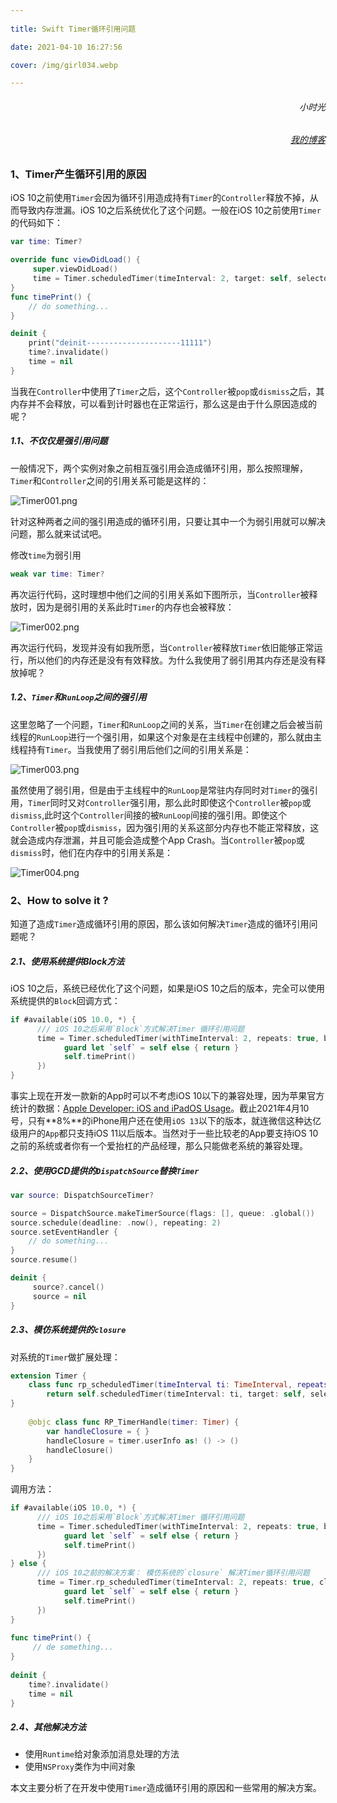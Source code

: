 ```yaml
---
	
title: Swift Timer循环引用问题

date: 2021-04-10 16:27:56

cover: /img/girl034.webp

---
```


<h6 align='right'>小时光</h6>

<h6 align='right'><a href='https://dengfeng520.github.io/'>我的博客</a></h6>

### 1、Timer产生循环引用的原因

iOS 10之前使用`Timer`会因为循环引用造成持有`Timer`的`Controller`释放不掉，从而导致内存泄漏。iOS 10之后系统优化了这个问题。一般在iOS 10之前使用`Timer`的代码如下：

```Swift
var time: Timer?

override func viewDidLoad() {
     super.viewDidLoad()
     time = Timer.scheduledTimer(timeInterval: 2, target: self, selector: #selector(timePrint), userInfo: nil, repeats: true)
}
func timePrint() {
    // do something...
}

deinit {
    print("deinit---------------------11111")
    time?.invalidate()
    time = nil
}
```

当我在`Controller`中使用了`Timer`之后，这个`Controller`被`pop`或`dismiss`之后，其内存并不会释放，可以看到计时器也在正常运行，那么这是由于什么原因造成的呢？

##### 1.1、不仅仅是强引用问题

一般情况下，两个实例对象之前相互强引用会造成循环引用，那么按照理解，`Timer`和`Controller`之间的引用关系可能是这样的：

![Timer001.png](https://p3-juejin.byteimg.com/tos-cn-i-k3u1fbpfcp/a983c288796b424c823c43418576d670~tplv-k3u1fbpfcp-watermark.image)

针对这种两者之间的强引用造成的循环引用，只要让其中一个为弱引用就可以解决问题，那么就来试试吧。

修改`time`为弱引用

```Swift
weak var time: Timer?
```

再次运行代码，这时理想中他们之间的引用关系如下图所示，当`Controller`被释放时，因为是弱引用的关系此时`Timer`的内存也会被释放：

![Timer002.png](https://p3-juejin.byteimg.com/tos-cn-i-k3u1fbpfcp/5c7b6440fd314eca82c15ad3799094ca~tplv-k3u1fbpfcp-watermark.image)

再次运行代码，发现并没有如我所愿，当`Controller`被释放`Timer`依旧能够正常运行，所以他们的内存还是没有有效释放。为什么我使用了弱引用其内存还是没有释放掉呢？

##### 1.2、`Timer`和`RunLoop`之间的强引用

这里忽略了一个问题，`Timer`和`RunLoop`之间的关系，当`Timer`在创建之后会被当前线程的`RunLoop`进行一个强引用，如果这个对象是在主线程中创建的，那么就由主线程持有`Timer`。当我使用了弱引用后他们之间的引用关系是：

![Timer003.png](https://p3-juejin.byteimg.com/tos-cn-i-k3u1fbpfcp/7ede08b64090422288f15cfcea8b0608~tplv-k3u1fbpfcp-watermark.image)

虽然使用了弱引用，但是由于主线程中的`RunLoop`是常驻内存同时对`Timer`的强引用，`Timer`同时又对`Controller`强引用，那么此时即使这个`Controller`被`pop`或`dismiss`,此时这个`Controller`间接的被`RunLoop`间接的强引用。即使这个`Controller`被`pop`或`dismiss`，因为强引用的关系这部分内存也不能正常释放，这就会造成内存泄漏，并且可能会造成整个App Crash。当`Controller`被`pop`或`dismiss`时，他们在内存中的引用关系是：

![Timer004.png](https://p9-juejin.byteimg.com/tos-cn-i-k3u1fbpfcp/fe258ad368904e12b35a112ea0e9a9c0~tplv-k3u1fbpfcp-watermark.image)

### 2、How to solve it ?

知道了造成`Timer`造成循环引用的原因，那么该如何解决`Timer`造成的循环引用问题呢？

##### 2.1、使用系统提供Block方法

iOS 10之后，系统已经优化了这个问题，如果是iOS 10之后的版本，完全可以使用系统提供的`Block`回调方式：

```Swift
if #available(iOS 10.0, *) {
      /// iOS 10之后采用`Block`方式解决Timer 循环引用问题
      time = Timer.scheduledTimer(withTimeInterval: 2, repeats: true, block: { [weak self] (timer) in
            guard let `self` = self else { return }
            self.timePrint()
      })
}
```

事实上现在开发一款新的App时可以不考虑iOS 10以下的兼容处理，因为苹果官方统计的数据：[Apple Developer: iOS and iPadOS Usage](https://developer.apple.com/support/app-store/)。截止2021年4月10号，只有**8%**的iPhone用户还在使用`iOS 13`以下的版本，就连微信这种达亿级用户的`App`都只支持iOS 11以后版本。当然对于一些比较老的App要支持iOS 10之前的系统或者你有一个爱抬杠的产品经理，那么只能做老系统的兼容处理。

##### 2.2、使用GCD提供的`DispatchSource`替换`Timer`

```Swift
var source: DispatchSourceTimer?

source = DispatchSource.makeTimerSource(flags: [], queue: .global())
source.schedule(deadline: .now(), repeating: 2)
source.setEventHandler {
    // do something...
}
source.resume()

deinit {
     source?.cancel()
     source = nil
}
```

##### 2.3、模仿系统提供的`closure`

对系统的`Timer`做扩展处理：

```Swift
extension Timer {
    class func rp_scheduledTimer(timeInterval ti: TimeInterval, repeats yesOrNo: Bool, closure: @escaping (Timer) -> Void) -> Timer {
        return self.scheduledTimer(timeInterval: ti, target: self, selector: #selector(RP_TimerHandle(timer:)), userInfo: closure, repeats: yesOrNo)
}
    
    @objc class func RP_TimerHandle(timer: Timer) {
        var handleClosure = { }
        handleClosure = timer.userInfo as! () -> ()
        handleClosure()
    }
}
```

调用方法：

```Swift
if #available(iOS 10.0, *) {
      /// iOS 10之后采用`Block`方式解决Timer 循环引用问题
      time = Timer.scheduledTimer(withTimeInterval: 2, repeats: true, block: { [weak self] (timer) in
            guard let `self` = self else { return }
            self.timePrint()
      })
} else {
      /// iOS 10之前的解决方案： 模仿系统的`closure` 解决Timer循环引用问题
      time = Timer.rp_scheduledTimer(timeInterval: 2, repeats: true, closure: { [weak self] (timer) in
            guard let `self` = self else { return }
            self.timePrint()
      })
}
        
func timePrint() {
     // de something...
}
    
deinit {
    time?.invalidate()
    time = nil 
}
```

##### 2.4、其他解决方法

* 使用`Runtime`给对象添加消息处理的方法
* 使用`NSProxy`类作为中间对象

本文主要分析了在开发中使用`Timer`造成循环引用的原因和一些常用的解决方案。